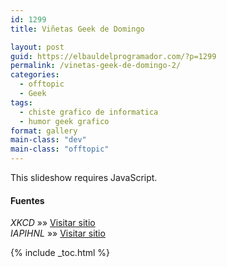 ```yaml
---
id: 1299
title: Viñetas Geek de Domingo

layout: post
guid: https://elbauldelprogramador.com/?p=1299
permalink: /vinetas-geek-de-domingo-2/
categories:
  - offtopic
  - Geek
tags:
  - chiste grafico de informatica
  - humor geek grafico
format: gallery
main-class: "dev"
main-class: "offtopic"
---
```

<p class="jetpack-slideshow-noscript robots-nocontent">
  This slideshow requires JavaScript.
</p>

<div id="gallery-1299-1-slideshow" class="slideshow-window jetpack-slideshow slideshow-black" data-width="410" data-height="410" data-trans="fade" data-gallery="[{&quot;src&quot;:&quot;http:\/\/elbauldelprogramador.com\/content\/uploads\/2013\/02\/I-dont-know-whats-worse-the-fact-that-after-15-years-of-using-tar-I-still-cant-keep-the-flags-straight-or-that-after-15-years-of-technological-advancement-Im-still-mucking-with-tar-flags-that-were-15-years-old-when-I-started..png&quot;,&quot;id&quot;:&quot;1306&quot;,&quot;title&quot;:&quot;I don\u0026#8217;t know what\u0026#8217;s worse\u0026#8211;the fact that after 15 years of using tar I still can\u0026#8217;t keep the flags straight, or that after 15 years of technological advancement I\u0026#8217;m still mucking with tar flags that were 15 years old when I started.&quot;,&quot;alt&quot;:&quot;&quot;,&quot;caption&quot;:&quot;I don\u0026#8217;t know what\u0026#8217;s worse\u0026#8211;the fact that after 15 years of using tar I still can\u0026#8217;t keep the flags straight, or that after 15 years of technological advancement I\u0026#8217;m still mucking with tar flags that were 15 years old when I started.&quot;},{&quot;src&quot;:&quot;http:\/\/elbauldelprogramador.com\/content\/uploads\/2013\/02\/735139_10152452157045414_489772441_n.jpg&quot;,&quot;id&quot;:&quot;1305&quot;,&quot;title&quot;:&quot;735139_10152452157045414_489772441_n&quot;,&quot;alt&quot;:&quot;&quot;,&quot;caption&quot;:&quot;&quot;},{&quot;src&quot;:&quot;http:\/\/elbauldelprogramador.com\/content\/uploads\/2013\/02\/530829_473612329354317_2063143686_n.jpg&quot;,&quot;id&quot;:&quot;1304&quot;,&quot;title&quot;:&quot;530829_473612329354317_2063143686_n&quot;,&quot;alt&quot;:&quot;&quot;,&quot;caption&quot;:&quot;&quot;},{&quot;src&quot;:&quot;http:\/\/elbauldelprogramador.com\/content\/uploads\/2013\/02\/484880_469833073065576_1996674017_n.jpg&quot;,&quot;id&quot;:&quot;1303&quot;,&quot;title&quot;:&quot;484880_469833073065576_1996674017_n&quot;,&quot;alt&quot;:&quot;&quot;,&quot;caption&quot;:&quot;&quot;},{&quot;src&quot;:&quot;http:\/\/elbauldelprogramador.com\/content\/uploads\/2013\/02\/67911_491959684184357_54598429_n.jpg&quot;,&quot;id&quot;:&quot;1300&quot;,&quot;title&quot;:&quot;67911_491959684184357_54598429_n&quot;,&quot;alt&quot;:&quot;&quot;,&quot;caption&quot;:&quot;&quot;},{&quot;src&quot;:&quot;http:\/\/elbauldelprogramador.com\/content\/uploads\/2013\/02\/69649_469834089732141_1647352729_n.jpg&quot;,&quot;id&quot;:&quot;1301&quot;,&quot;title&quot;:&quot;69649_469834089732141_1647352729_n&quot;,&quot;alt&quot;:&quot;&quot;,&quot;caption&quot;:&quot;&quot;},{&quot;src&quot;:&quot;http:\/\/elbauldelprogramador.com\/content\/uploads\/2013\/02\/321426_10151463234231605_1532686035_n.jpg&quot;,&quot;id&quot;:&quot;1302&quot;,&quot;title&quot;:&quot;321426_10151463234231605_1532686035_n&quot;,&quot;alt&quot;:&quot;&quot;,&quot;caption&quot;:&quot;&quot;}]">
</div>

#### Fuentes

*XKCD* »» <a href="http://xkcd.com/" target="_blank">Visitar sitio</a>  
*IAPIHNL* »» <a href="https://www.facebook.com/pages/I-am-ProgrammerI-have-no-life/241806149201604" target="_blank">Visitar sitio</a>



{% include _toc.html %}
